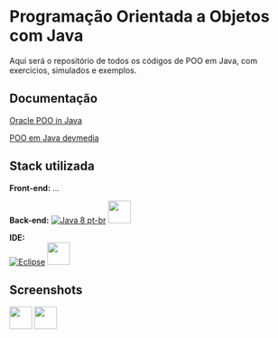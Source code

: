 
# Programação Orientada a Objetos com Java

Aqui será o repositório de todos os códigos de POO em Java, com exercícios, simulados e exemplos.




## Documentação

[Oracle POO in Java](https://docs.oracle.com/javase/tutorial/java/concepts/)

[POO em Java devmedia](https://www.devmedia.com.br/introducao-a-programacao-orientada-a-objetos-em-java/26452)


## Stack utilizada

**Front-end:** ...

<div style="display: inline_block">

**Back-end:** 
[![Java 8 pt-br](https://img.shields.io/badge/Java-8-blue)](https://www.java.com/pt-BR/download/help/java8_pt-br.html)
  <img src="https://cdn-icons-png.flaticon.com/512/226/226777.png" width="40px" />

**IDE:**  
[![Eclipse](https://img.shields.io/badge/Eclipse-2022-green)](https://www.eclipse.org/downloads/)
   <img src="https://user-images.githubusercontent.com/11943860/46922575-7017cf80-cfe1-11e8-845a-0cd198fb546c.png" width="40px" />
    
</div>


## Screenshots

<div style="display: inline_block">
    <img src="https://cdn-icons-png.flaticon.com/512/226/226777.png" width="40px" />
   <img src="https://user-images.githubusercontent.com/11943860/46922575-7017cf80-cfe1-11e8-845a-0cd198fb546c.png" width="40px" />
</div>


